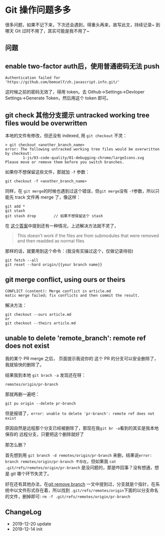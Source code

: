 
# Git 操作问题多多

很多问题，如果不记下来，下次还会遇到，得重头再来，故写此文，持续记录~ 到哪天 Git 过时不用了，其实可能是我不用了~

## 问题

## enable two-factor auth后，使用普通密码无法 push

`Authentication failed for 'https://github.com/bemself/zh.javascript.info.git/'`

这时候之前的密码无效了，得用 token。去 Github->Settings->Devloper Settings->Generate Token，然后用这个 token 即可。

## git check 其他分支提示 untracked working tree files would be overwritten

本地的文件有修改，但还没有 indexed, 用 `git checkout` 不灵：
```
> git checkout <another_branch_name>
error: The following untracked working tree files would be overwritten by checkout:
        1-js/03-code-quality/01-debugging-chrome/largeIcons.svg
Please move or remove them before you switch branches.
```

如果你不想保留这些文件，那就加 `-f` 参数：

```
git checkout -f <another_branch_name> 
```

同样，在 `git merge`的时候也遇到过这个错误，但`git merge`没有 `-f`参数，所以只能先 track 文件再 merge 了，像这样：

```
git add * 
git stash
git stash drop        // 如果不想保留这个 stash
```

在 [这个答案](https://stackoverflow.com/questions/17404316/the-following-untracked-working-tree-files-would-be-overwritten-by-merge-but-i)中提到还有一种情况，上述解决方法就不灵了，

> This doesn't work if the files are from submodules that were removed and then readded as normal files

那样的话，就要用到这个命令：(我没有实操过这个，仅做记录待验)

```
git fetch --all
git reset --hard origin/{{your branch name}}
```

## git merge conflict, using ours or theirs

```
CONFLICT (content): Merge conflict in article.md
matic merge failed; fix conflicts and then commit the result.
```
解决方法：

```
git checkout --ours article.md
or
git checkout --theirs article.md
```
## unable to delete 'remote_branch': remote ref does not exist

我的某个 PR merge 之后， 页面提示我说你的 这个 PR 的分支可以安全删除了，我就愉快的删除了。

结果我到本地 `git brach -a` 发现还在呀：

```
remotes/origin/pr-branch
```

那就再删一遍吧：

```
git pu origin --delete pr-branch
```

但是报错了，`error: unable to delete 'pr-branch': remote ref does not exist`

原因自然是远程那个分支已经被删除了，那现在我`git br -a`看到的其实是我本地保存的 远程分支，只要把这个删除就好了

那怎么删？

首先想到用 `git branch -d remotes/origin/pr-branch` 来删，结果说`error: branch remotes/origin/pr-branch 不存在`，但如果我 `cat .git/refs/remotes/origin/pr-branch` 是没问题的，那是咋回事？没有想通，想是 git 哪个环节失灵了。

好在还有其他办法，在[git remove branch](GIT-remove-branch.html) 一文中提到过，分支就是个指针，在系统中以文件形式存在着，所以找到 `.git/refs/remotes/origin`下面的以分支命名的文件，删掉即可: ```rm -f .git/refs/remotes/origin/pr-branch```

##  ChangeLog
- 2019-12-20 update
- 2019-12-14 init